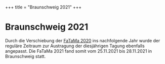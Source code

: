 +++
title = "Braunschweig 2021"
+++

# Braunschweig 2021

Durch die Verschiebung der [FaTaMa 2020](@/congresses/2020/index.md) ins
nachfolgende Jahr wurde der reguläre Zeitraum zur Austragung der diesjährigen
Tagung ebenfalls angepasst. Die FaTaMa 2021 fand somit vom 25.11.2021 bis
28.11.2021 in Braunschweig statt.
